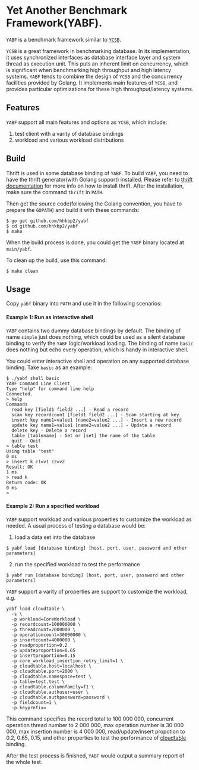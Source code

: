 # Yet Another Benchmark Framework(YABF).

`YABF` is a benchmark framework similar to [`YCSB`][ycsb-github].

`YCSB` is a great framework in benchmarking database. In its implementation, it uses synchronized interfaces as database interface layer and system thread as execution unit. This puts an inherent limit on concurrency, which is significant when benchmarking high throughput and high latency systems. `YABF` tends to combine the design of `YCSB` and the concurrency facilities provided by Golang. It implements main features of `YCSB`, and provides particular optimizations for these high throughput/latency systems.

## Features

`YABF` support all main features and options as `YCSB`, which include:

1. test client with a varity of database bindings
1. workload and various workload distributions

## Build

Thrift is used in some database binding of `YABF`. To build `YABF`, you need to have the thrift generator(with Golang support) installed. Please refer to [thrift documentation][thrift-doc] for more info on how to install thrift. After the installation, make sure the command `thrift` in `PATH`.

Then get the source code(following the Golang convention, you have to prepare the `GOPATH`) and build it with these commands:

```shell
$ go get github.com/hhkbp2/yabf
$ cd github.com/hhkbp2/yabf
$ make
```

When the build process is done, you could get the `YABF` binary located at `main/yabf`. 

To clean up the build, use this command:

```shell
$ make clean
```

## Usage

Copy `yabf` binary into `PATH` and use it in the following scenarios:

#### Example 1: Run as interactive shell

`YABF` contains two dummy database bindings by default. The binding of name `simple` just does nothing, which could be used as a silent database binding to verify the `YABF` logic/workload loading. The binding of name `basic` does nothing but echo every operation, which is handy in interactive shell.

You could enter interactive shell and operation on any supported database binding. Take `basic` as an example:

```shell
$ ./yabf shell basic
YABF Command Line Client
Type "help" for command line help
Connected.
> help
Commands
  read key [field1 field2 ...] - Read a record
  scan key recordcount [field1 field2 ...] - Scan starting at key
  insert key name1=value1 [name2=value2 ...] - Insert a new record
  update key name1=value1 [name2=value2 ...] - Update a record
  delete key - Delete a record
  table [tablename] - Get or [set] the name of the table
  quit - Quit
> table test
Using table "test"
0 ms
> insert k c1=v1 c2=v2
Result: OK
1 ms
> read k
Return code: OK
0 ms
> 
```

#### Example 2: Run a specified workload

`YABF` support workload and various properties to customize the workload as needed. A usual process of testing a database would be:

1. load a data set into the database
```shell
$ yabf load [database binding] [host, port, user, password and other parameters]
```

2. run the specified workload to test the performance

```shell
$ yabf run [database binding] [host, port, user, password and other parameters]
```

`YABF` support a varity of properties are support to customize the workload, e.g.

```shell
yabf load cloudtable \
  -s \
  -p workload=CoreWorkload \
  -p recordcount=100000000 \
  -p threadcount=2000000 \
  -p operationcount=30000000 \
  -p insertcount=4000000 \
  -p readproportion=0.2
  -p updateproportion=0.65
  -p insertproportion=0.15
  -p core_workload_insertion_retry_limit=1 \
  -p cloudtable.host=localhost \
  -p cloudtable.port=2000 \
  -p cloudtable.namespace=test \
  -p table=test.test \
  -p cloudtable.columnfamily=f1 \
  -p cloudtable.authuser=user \
  -p cloudtable.authpassword=password \
  -p fieldcount=1 \
  -p keyprefix=
```

This command specifies the record total to 100 000 000, concurrent operation thread number to 2 000 000, max operation number is 30 000 000, max insertion number is 4 000 000, read/update/insert propotion to 0.2, 0.65, 0.15, and other properties to test the performance of [cloudtable][cloudtable-post] binding.

After the test process is finished, `YABF` would output a summary report of the whole test.

[ycsb-github]: https://github.com/brianfrankcooper/YCSB
[thrift-doc]: https://thrift.apache.org/docs/install/
[cloudtable-post]: http://xlambda.com/blog/2015/09/06/cloudtable-a-distrubted-consistent-big-data-store/

